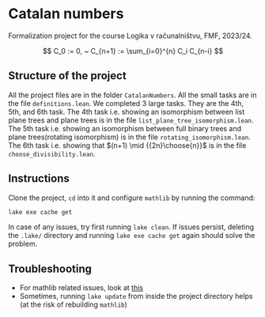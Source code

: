 # Catalan numbers
Formalization project for the course Logika v računalništvu, FMF, 2023/24.

$$
C_0 := 0, ~ C_{n+1} := \sum_{i=0}^{n} C_i C_{n-i}
$$

## Structure of the project
All the project files are in the folder `CatalanNumbers`. All the small tasks are in the file `definitions.lean`. 
We completed 3 large tasks. They are the 4th, 5th, and 6th task. The 4th task i.e. showing an isomorphism between list plane trees and plane trees is in the file `list_plane_tree_isomorphism.lean`. The 5th task i.e. showing an isomorphism between full binary trees and plane trees(rotating isomorphism) is in the file `rotating_isomorphism.lean`. The 6th task i.e. showing that $(n+1) \mid {{2n}\choose{n}}$ is in the file `choose_divisibility.lean`.
 
## Instructions
Clone the project, `cd` into it and configure `mathlib` by running the command:
```bash
lake exe cache get
```
In case of any issues, try first running `lake clean`. If issues persist, deleting 
the `.lake/` directory and running `lake exe cache get` again should solve the problem.

## Troubleshooting
- For mathlib related issues, look at [this](https://github.com/leanprover-community/mathlib4/wiki/Using-mathlib4-as-a-dependency)
- Sometimes, running `lake update` from inside the project directory helps (at the risk of rebuilding `mathlib`)

